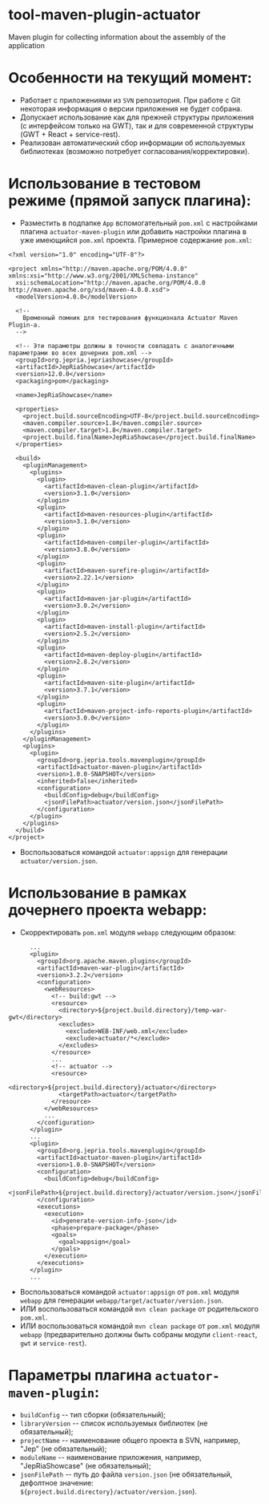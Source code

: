 # tool-maven-plugin-actuator
Maven plugin for collecting information about the assembly of the application

# Особенности на текущий момент:
- Работает с приложениями из `SVN` репозитория. При работе с Git некоторая информация о версии приложения не будет собрана.
- Допускает использование как для прежней структуры приложения (с интерфейсом только на GWT), так и для современной структуры (GWT + React + service-rest).
- Реализован автоматический сбор информации об используемых библиотеках (возможно потребует согласования/корректировки).

# Использование в тестовом режиме (прямой запуск плагина):
- Разместить в подпапке `App` вспомогательный `pom.xml` с настройками плагина `actuator-maven-plugin` или добавить настройки плагина в уже имеющийся `pom.xml` проекта. Примерное содержание `pom.xml`:
```
<?xml version="1.0" encoding="UTF-8"?>

<project xmlns="http://maven.apache.org/POM/4.0.0" xmlns:xsi="http://www.w3.org/2001/XMLSchema-instance"
  xsi:schemaLocation="http://maven.apache.org/POM/4.0.0 http://maven.apache.org/xsd/maven-4.0.0.xsd">
  <modelVersion>4.0.0</modelVersion>

  <!-- 
    Временный помник для тестирования функционала Actuator Maven Plugin-а.
  -->

  <!-- Эти параметры должны в точности совпадать с аналогичными параметрами во всех дочерних pom.xml -->
  <groupId>org.jepria.jepriashowcase</groupId>
  <artifactId>JepRiaShowcase</artifactId>
  <version>12.0.0</version>
  <packaging>pom</packaging>

  <name>JepRiaShowcase</name>

  <properties>
    <project.build.sourceEncoding>UTF-8</project.build.sourceEncoding>
    <maven.compiler.source>1.8</maven.compiler.source>
    <maven.compiler.target>1.8</maven.compiler.target>
    <project.build.finalName>JepRiaShowcase</project.build.finalName>
  </properties>

  <build>
    <pluginManagement>
      <plugins>
        <plugin>
          <artifactId>maven-clean-plugin</artifactId>
          <version>3.1.0</version>
        </plugin>
        <plugin>
          <artifactId>maven-resources-plugin</artifactId>
          <version>3.1.0</version>
        </plugin>
        <plugin>
          <artifactId>maven-compiler-plugin</artifactId>
          <version>3.8.0</version>
        </plugin>
        <plugin>
          <artifactId>maven-surefire-plugin</artifactId>
          <version>2.22.1</version>
        </plugin>
        <plugin>
          <artifactId>maven-jar-plugin</artifactId>
          <version>3.0.2</version>
        </plugin>
        <plugin>
          <artifactId>maven-install-plugin</artifactId>
          <version>2.5.2</version>
        </plugin>
        <plugin>
          <artifactId>maven-deploy-plugin</artifactId>
          <version>2.8.2</version>
        </plugin>
        <plugin>
          <artifactId>maven-site-plugin</artifactId>
          <version>3.7.1</version>
        </plugin>
        <plugin>
          <artifactId>maven-project-info-reports-plugin</artifactId>
          <version>3.0.0</version>
        </plugin>
      </plugins>
    </pluginManagement>
    <plugins>
      <plugin>
        <groupId>org.jepria.tools.mavenplugin</groupId>
        <artifactId>actuator-maven-plugin</artifactId>
        <version>1.0.0-SNAPSHOT</version>
        <inherited>false</inherited>
        <configuration>
          <buildConfig>debug</buildConfig>
          <jsonFilePath>actuator/version.json</jsonFilePath>
        </configuration>
      </plugin>
    </plugins>
  </build>
</project>
```
- Воспользоваться командой `actuator:appsign` для генерации `actuator/version.json`.

# Использование в рамках дочернего проекта webapp:
- Скорректировать `pom.xml` модуля `webapp` следующим образом:
```
      ...
      <plugin>
        <groupId>org.apache.maven.plugins</groupId>
        <artifactId>maven-war-plugin</artifactId>
        <version>3.2.2</version>
        <configuration>
          <webResources>
            <!-- build:gwt -->
            <resource>
              <directory>${project.build.directory}/temp-war-gwt</directory>
              <excludes>
                <exclude>WEB-INF/web.xml</exclude>
                <exclude>actuator/*</exclude>
              </excludes>
            </resource>
            ...
            <!-- actuator -->
            <resource>
              <directory>${project.build.directory}/actuator</directory>
              <targetPath>actuator</targetPath>
            </resource>
          </webResources>
          ...
        </configuration>
      </plugin>
      ...
      <plugin>
        <groupId>org.jepria.tools.mavenplugin</groupId>
        <artifactId>actuator-maven-plugin</artifactId>
        <version>1.0.0-SNAPSHOT</version>
        <configuration>
          <buildConfig>debug</buildConfig>
          <jsonFilePath>${project.build.directory}/actuator/version.json</jsonFilePath>
        </configuration>
        <executions>
          <execution>
            <id>generate-version-info-json</id>
            <phase>prepare-package</phase>
            <goals>
              <goal>appsign</goal>
            </goals>
          </execution>
        </executions>
      </plugin>
      ...
```


- Воспользоваться командой `actuator:appsign` от `pom.xml` модуля `webapp` для генерации `webapp/target/actuator/version.json`.
- ИЛИ воспользоваться командой `mvn clean package` от родительского `pom.xml`.
- ИЛИ воспользоваться командой `mvn clean package` от `pom.xml` модуля `webapp` (предварительно должны быть собраны модули `client-react`, `gwt` и `service-rest`).

# Параметры плагина `actuator-maven-plugin`:
- `buildConfig` -- тип сборки (обязательный);
- `libraryVersion` -- список используемых библиотек (не обязательный);
- `projectName` -- наименование общего проекта в SVN, например, "Jep" (не обязательный);
- `moduleName` -- наименование приложения, например, "JepRiaShowcase" (не обязательный);
- `jsonFilePath` -- путь до файла `version.json` (не обязательный, дефолтное значение: `${project.build.directory}/actuator/version.json`).

